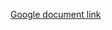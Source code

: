 [Google document link](https://docs.google.com/document/d/1atQ5Gp1nsR0uOcfqMarP_h9Iv3ZG-vYslJSFoDZ0-DA/edit?usp=sharing)
